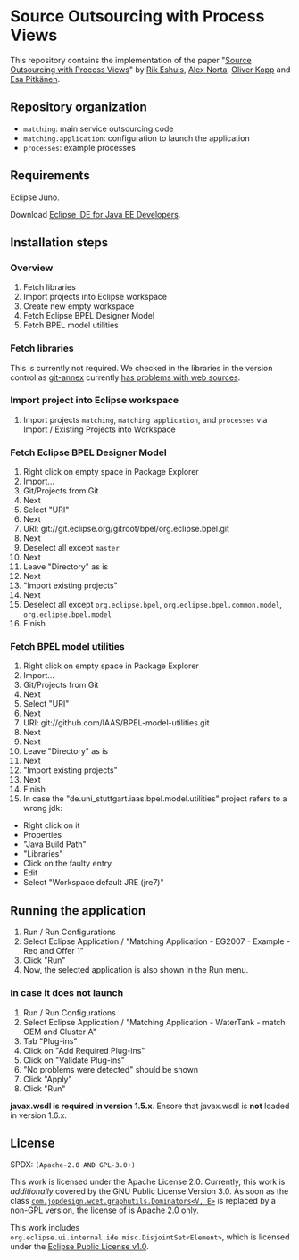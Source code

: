 # Source Outsourcing with Process Views

This repository contains the implementation of the paper
"[Source Outsourcing with Process Views](http://doi.ieeecomputersociety.org/10.1109/TSC.2013.51)"
by [Rik Eshuis](http://orcid.org/0000-0003-2314-7155), [Alex Norta](https://www.researchgate.net/profile/Alex_Norta), [Oliver Kopp](http://orcid.org/0000-0001-6962-4290) and [Esa Pitkänen](http://orcid.org/0000-0002-9818-6370).

## Repository organization

* `matching`: main service outsourcing code
* `matching.application`: configuration to launch the application
* `processes`: example processes

## Requirements

Eclipse Juno.

Download [Eclipse IDE for Java EE Developers](http://www.eclipse.org/downloads/packages/eclipse-ide-java-ee-developers/junosr2).

## Installation steps

### Overview

1. Fetch libraries
1. Import projects into Eclipse workspace
1. Create new empty workspace
1. Fetch Eclipse BPEL Designer Model
1. Fetch BPEL model utilities

### Fetch libraries

This is currently not required. We checked in the libraries in the version control as [git-annex](http://git-annex.branchable.com/) currently [has problems with web sources](http://git-annex.branchable.com/bugs/__34__fatal:_bad_config_file__34__/).

### Import project into Eclipse workspace

1. Import projects `matching`, `matching application`, and `processes` via Import / Existing Projects into Workspace

### Fetch Eclipse BPEL Designer Model

1. Right click on empty space in Package Explorer
1. Import...
1. Git/Projects from Git
2. Next
3. Select "URI"
3. Next
4. URI: git://git.eclipse.org/gitroot/bpel/org.eclipse.bpel.git
5. Next
6. Deselect all except `master`
7. Next
8. Leave "Directory" as is
9. Next
10. "Import existing projects"
11. Next
11. Deselect all except `org.eclipse.bpel`, `org.eclipse.bpel.common.model`, `org.eclipse.bpel.model`
12. Finish

### Fetch BPEL model utilities

1. Right click on empty space in Package Explorer
1. Import...
1. Git/Projects from Git
2. Next
3. Select "URI"
3. Next
4. URI: git://github.com/IAAS/BPEL-model-utilities.git
5. Next
7. Next
8. Leave "Directory" as is
9. Next
10. "Import existing projects"
11. Next
12. Finish
13. In case the "de.uni_stuttgart.iaas.bpel.model.utilities" project refers to a wrong jdk:
 * Right click on it
 * Properties
 * "Java Build Path"
 * "Libraries"
 * Click on the faulty entry
 * Edit
 * Select "Workspace default JRE (jre7)"


## Running the application

1. Run / Run Configurations
2. Select Eclipse Application / "Matching Application - EG2007 - Example - Req and Offer 1" 
3. Click "Run"
4. Now, the selected application is also shown in the Run menu.

### In case it does not launch

1. Run / Run Configurations
2. Select Eclipse Application / "Matching Application - WaterTank - match OEM and Cluster A"
3. Tab "Plug-ins"
4. Click on "Add Required Plug-ins"
5. Click on "Validate Plug-ins"
6. "No problems were detected" should be shown
7. Click "Apply"
8. Click "Run"

**javax.wsdl is required in version 1.5.x**. Ensore that javax.wsdl is **not** loaded in version 1.6.x.

## License

SPDX: `(Apache-2.0 AND GPL-3.0+)`

This work is licensed under the Apache License 2.0.
Currently, this work is *additionally* covered by the GNU Public License Version 3.0.
As soon as the class [`com.jopdesign.wcet.graphutils.Dominators<V, E>`](https://github.com/koppor/outsourcing/blob/master/outsourcing/src/com/jopdesign/wcet/graphutils/Dominators.java) is replaced by a non-GPL version, the license of is Apache 2.0 only.

This work includes `org.eclipse.ui.internal.ide.misc.DisjointSet<Element>`, which is licensed under the [Eclipse Public License v1.0](http://www.eclipse.org/legal/epl-v10.html).
